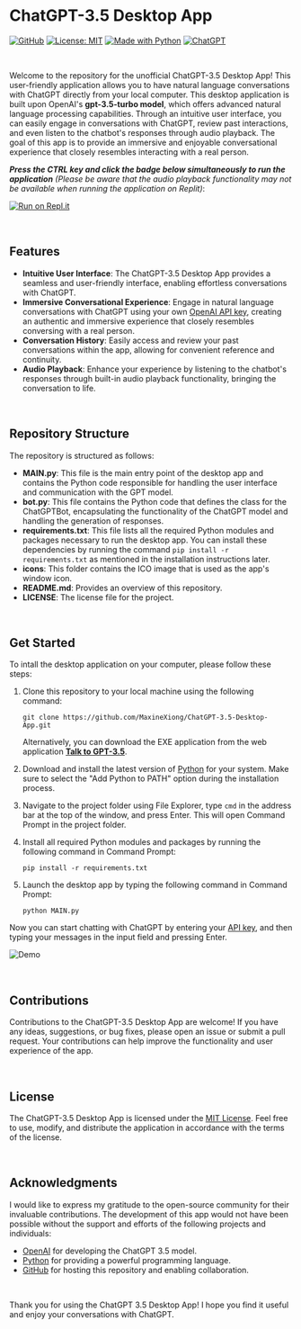 # ChatGPT-3.5 Desktop App

[![GitHub](https://badgen.net/badge/icon/GitHub?icon=github&color=black&label)](https://github.com/MaxineXiong)
[![License: MIT](https://img.shields.io/badge/License-MIT-yellow.svg)](https://opensource.org/licenses/MIT)
[![Made with Python](https://img.shields.io/badge/Python->=3.6-blue?logo=python&logoColor=white)](https://www.python.org)
[![ChatGPT](https://img.shields.io/badge/chatGPT-74aa9c?style=for-the-badge&logo=openai&logoColor=white)](https://chat.openai.com/)

<br/>

Welcome to the repository for the unofficial ChatGPT-3.5 Desktop App! This user-friendly application allows you to have natural language conversations
with ChatGPT directly from your local computer. This desktop application is built upon OpenAI's **gpt-3.5-turbo model**, which offers advanced natural
language processing capabilities. Through an intuitive user interface, you can easily engage in conversations with ChatGPT, review past interactions,
and even listen to the chatbot's responses through audio playback. The goal of this app is to provide an immersive and enjoyable conversational experience that
closely resembles interacting with a real person.

***Press the CTRL key and click the badge below simultaneously to run the application** (Please be aware that the audio playback functionality may not be available when running the application on Replit)*:

[![Run on Repl.it](https://replit.com/badge/github/MaxineXiong/ChatGPT-3.5-Desktop-App.git)](https://replit.com/@MaxineXiong/ChatGPT-35-Desktop-App?v=1)

<br/>

## Features

- **Intuitive User Interface**: The ChatGPT-3.5 Desktop App provides a seamless and user-friendly interface, enabling effortless conversations with ChatGPT.
- **Immersive Conversational Experience**: Engage in natural language conversations with ChatGPT using your own [OpenAI API key](https://platform.openai.com/account/api-keys), creating an authentic and immersive experience that closely resembles conversing with a real person.
- **Conversation History**: Easily access and review your past conversations within the app, allowing for convenient reference and continuity.
- **Audio Playback**: Enhance your experience by listening to the chatbot's responses through built-in audio playback functionality, bringing the conversation to life.

<br/>

## Repository Structure

The repository is structured as follows:

- **MAIN.py**: This file is the main entry point of the desktop app and contains the Python code responsible for handling the user interface and communication with the GPT model.
- **bot.py**: This file contains the Python code that defines the class for the ChatGPTBot, encapsulating the functionality of the ChatGPT model and handling the generation of responses.
- **requirements.txt**: This file lists all the required Python modules and packages necessary to run the desktop app. You can install these dependencies by running the command `pip install -r requirements.txt` as mentioned in the installation instructions later.
- **icons**: This folder contains the ICO image that is used as the app's window icon.
- **README.md**: Provides an overview of this repository.
- **LICENSE**: The license file for the project.

<br/>

## Get Started

To intall the desktop application on your computer, please follow these steps:

1) Clone this repository to your local machine using the following command:
    ```
    git clone https://github.com/MaxineXiong/ChatGPT-3.5-Desktop-App.git
    ```
    Alternatively, you can download the EXE application from the web application **[Talk to GPT-3.5](https://maxinexiong-openai-api-web-apps-home-xbxlm8.streamlit.app/Talk_To_GPT3.5)**.

2) Download and install the latest version of [Python](https://www.python.org/downloads/) for your system. Make sure to select the "Add Python to PATH" option during the installation process.

3) Navigate to the project folder using File Explorer, type `cmd` in the address bar at the top of the window, and press Enter. This will open Command Prompt in the project folder.

4) Install all required Python modules and packages by running the following command in Command Prompt:
    ```
    pip install -r requirements.txt
    ```
5) Launch the desktop app by typing the following command in Command Prompt:
    ```
    python MAIN.py
    ```


Now you can start chatting with ChatGPT by entering your [API key](https://platform.openai.com/account/api-keys), and then typing your messages in the input field and pressing Enter.


![Demo](https://github.com/MaxineXiong/ChatGPT-3.5-Desktop-App/assets/55864839/a8d1f74d-a524-4bbd-89ca-b848fe732fb3)

<br/>

## Contributions

Contributions to the ChatGPT-3.5 Desktop App are welcome! If you have any ideas, suggestions, or bug fixes, please open an issue or submit a pull request. Your contributions can help improve the functionality and user experience of the app.

<br/>

## License

The ChatGPT-3.5 Desktop App is licensed under the [MIT License](https://choosealicense.com/licenses/mit/). Feel free to use, modify, and distribute the application in accordance with the terms of the license.

<br/>

## Acknowledgments

I would like to express my gratitude to the open-source community for their invaluable contributions. The development of this app would not have been possible without the support and efforts of the following projects and individuals:

- [OpenAI](https://openai.com/) for developing the ChatGPT 3.5 model.
- [Python](https://www.python.org/) for providing a powerful programming language.
- [GitHub](https://github.com/) for hosting this repository and enabling collaboration.

<br/>

Thank you for using the ChatGPT 3.5 Desktop App! I hope you find it useful and enjoy your conversations with ChatGPT.


